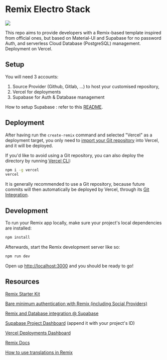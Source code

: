 # Remix Electro Stack

![](https://www.wallpaperup.com/uploads/wallpapers/2016/06/09/980773/a3a1170249387ca3657121777aba7041.jpg)

This repo aims to provide developers with a Remix-based template inspired from official ones, but based on Material-UI and Supabase for no password Auth, and serverless Cloud Database (PostgreSQL) management.
Deployment on Vercel.

## Setup

You will need 3 accounts:

1. Source Provider (Github, Gitlab, ...) to host your customised repository,
2. Vercel for deployments
3. Supabase for Auth & Database management

How to setup Supabase : refer to this [README](https://github.com/one-aalam/remix-starter-kit#how-to-setup-supabase-for-remix-starter-kit).

## Deployment

After having run the `create-remix` command and selected "Vercel" as a deployment target, you only need to [import your Git repository](https://vercel.com/new) into Vercel, and it will be deployed.

If you'd like to avoid using a Git repository, you can also deploy the directory by running [Vercel CLI](https://vercel.com/cli):

```sh
npm i -g vercel
vercel
```

It is generally recommended to use a Git repository, because future commits will then automatically be deployed by Vercel, through its [Git Integration](https://vercel.com/docs/concepts/git).

## Development

To run your Remix app locally, make sure your project's local dependencies are installed:

```sh
npm install
```

Afterwards, start the Remix development server like so:

```sh
npm run dev
```

Open up [http://localhost:3000](http://localhost:3000) and you should be ready to go!

## Resources

[Remix Starter Kit](https://github.com/one-aalam/remix-starter-kit)

[Bare minimum authentication with Remix (including Social Providers)](https://github.com/arpitdalal/remix-supabase-auth)

[Remix and Database integration @ Supabase](https://dev.to/codegino/remix-and-supabase-integration-cci#preface)

[Supabase Project Dashboard](https://app.supabase.io/project) (append it with your project's ID)

[Vercel Deployments Dashboard](https://vercel.com/sharlaan/electro-stack/deployments)

[Remix Docs](https://remix.run/docs)

[How to use translations in Remix](https://dev.to/adrai/how-to-internationalize-a-remix-application-2bep)
